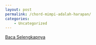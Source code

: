 ```yaml
---
layout: post
permalink: /chord-mimpi-adalah-harapan/
categories:
    - Uncategorized
---
```


[Baca Selengkapnya](/07)